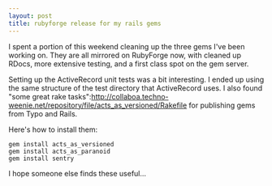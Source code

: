 ```yaml
--- 
layout: post
title: rubyforge release for my rails gems
---
```

I spent a portion of this weekend cleaning up the three gems I've been working on.  They are all mirrored on RubyForge now, with cleaned up RDocs, more extensive testing, and a first class spot on the gem server.

Setting up the ActiveRecord unit tests was a bit interesting.  I ended up using the same structure of the test directory that ActiveRecord uses.  I also found "some great rake tasks":http://collaboa.techno-weenie.net/repository/file/acts_as_versioned/Rakefile for publishing gems from Typo and Rails.

Here's how to install them:

<pre><code>gem install acts_as_versioned
gem install acts_as_paranoid
gem install sentry
</code></pre>

I hope someone else finds these useful...
